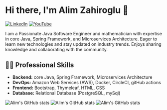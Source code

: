 # Hi there, I'm Alim Zahiroglu 👋

[![LinkedIn](https://img.shields.io/badge/LinkedIn-%230077B5.svg?style=for-the-badge&logo=linkedin&logoColor=white)](https://www.linkedin.com/in/alim-zahiroglu)
[![YouTube](https://img.shields.io/badge/YouTube-%23FF0000.svg?style=for-the-badge&logo=youtube&logoColor=white)](https://www.youtube.com/@alim-zahiroglu)

I am a Passionate Java Software Engineer and mathematician with expertise in core Java, Spring Framework, and Microservices Architecture. Eager to learn new technologies and stay updated on industry trends. Enjoys sharing knowledge and collaborating with the community.


## 👨‍💻 Professional Skills

- **Backend:** core Java, Spring Framework, Microservices Architecture
- **DevOps:** Amazon Web Services (AWS), Docker, CircleCI, gitHub actions
- **Frontend:** Bootstrap, Thymeleaf, HTML, CSS
- **Database:** Relational Database (PostgreSQL, mySql)

![Alim's GitHub stats](http://github-profile-summary-cards.vercel.app/api/cards/profile-details?username=koltikin&theme=vue)
![Alim's GitHub stats](http://github-profile-summary-cards.vercel.app/api/cards/stats?username=koltikin&theme=vue)
![Alim's GitHub stats](http://github-profile-summary-cards.vercel.app/api/cards/most-commit-language?username=koltikin&theme=vue&exclude=exclude)
